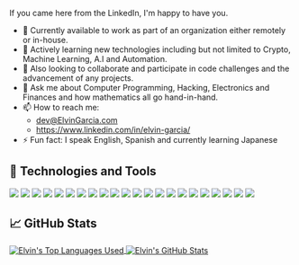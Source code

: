 
If you came here from the LinkedIn, I'm happy to have you. 

-    🔭 Currently available to work as part of an organization either remotely or in-house.
-    🌱 Actively learning new technologies including but not limited to Crypto, Machine Learning, A.I and Automation.
-    👯 Also looking to collaborate and participate in code challenges and the advancement of any projects.
-    💬 Ask me about Computer Programming, Hacking, Electronics and Finances and how mathematics all go hand-in-hand.
-    📫 How to reach me:
        - dev@ElvinGarcia.com
        - https://www.linkedin.com/in/elvin-garcia/
-   ⚡ Fun fact: I speak English, Spanish and currently learning Japanese

## 🔧 Technologies and Tools
![](https://img.shields.io/badge/-JavaScript-F7DF1E?logo=javascript&logoColor=white)
![](https://img.shields.io/badge/-React-61DAFB?logo=react&logoColor=white)
![](https://img.shields.io/badge/-HTML5-E34F26?logo=html5&logoColor=white)
![](https://img.shields.io/badge/-CSS3-1572B6?logo=css3&logoColor=white)
![](https://img.shields.io/badge/-Redux-764ABC?logo=redux&logoColor=white)
![](https://img.shields.io/badge/-jQuery-0769AD?logo=jquery&logoColor=white)
![](https://img.shields.io/badge/-NodeJS-339933?logo=node.js&logoColor=white)
![](https://img.shields.io/badge/-Express-000000?logo=express&logoColor=white)
![](https://img.shields.io/badge/-MySQL-4479A1?logo=mysql&logoColor=white)
![](https://img.shields.io/badge/-MongoDB-47A248?logo=mongodb&logoColor=white)
![](https://img.shields.io/badge/-PostgreSQL-336791?logo=postgresql&logoColor=white)
![](https://img.shields.io/badge/-SQLite-003B57?logo=sqlite&logoColor=white)
![](https://img.shields.io/badge/-Jest-C21325?logo=jest&logoColor=white)
![](https://img.shields.io/badge/-Heroku-430098?logo=heroku&logoColor=white)
![](https://img.shields.io/badge/-NGINX-009639?logo=nginx&logoColor=white)
![](https://img.shields.io/badge/-AWS-232F3E?logo=amazon-aws&logoColor=white)
![](https://img.shields.io/badge/-NewRelic-008C99?logo=new-relic&logoColor=white)
![](https://img.shields.io/badge/-VisualStudioCode-007ACC?logo=visual-studio-code&logoColor=white)
![](https://img.shields.io/badge/-Git-F05032?logo=git&logoColor=white)
![](https://img.shields.io/badge/-GitHub-181717?logo=github&logoColor=white)
![](https://img.shields.io/badge/-Trello-0079BF?logo=trello&logoColor=white)
![](https://img.shields.io/badge/-Slack-4A154B?logo=slack&logoColor=white)

## &#x1f4c8; GitHub Stats

<a href="https://github.com/ElvinGarcia/ElvinGarcia">
  <img align="center" src="https://github-readme-stats.vercel.app/api/top-langs/?username=ElvinGarcia&hide=ruby&theme=dark" alt="Elvin's Top Languages Used" />
</a>

<a href="https://github.com/ElvinGarcia/ElvinGarcia">
  <img align="center" src="https://github-readme-stats.vercel.app/api?username=ElvinGarcia&count_private=true&show_icons=true&theme=dark" alt="Elvin's GitHub Stats" />
</a>
<!-- [![Readme Card](https://github-readme-stats.vercel.app/api/pin/?username=ElvinGarcia&repo=Hangman)](https://github.com/anuraghazra/github-readme-stats) -->

<!--


